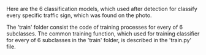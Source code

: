 Here are the 6 classification models, which used after detection for classify every specific traffic sign, which was
found on the photo.

The 'train' folder consist the code of training processes for every of 6 subclasses. The common training function,
which used for training classifier for every of 6 subclasses in the 'train' folder, is described in the 'train.py' file. 